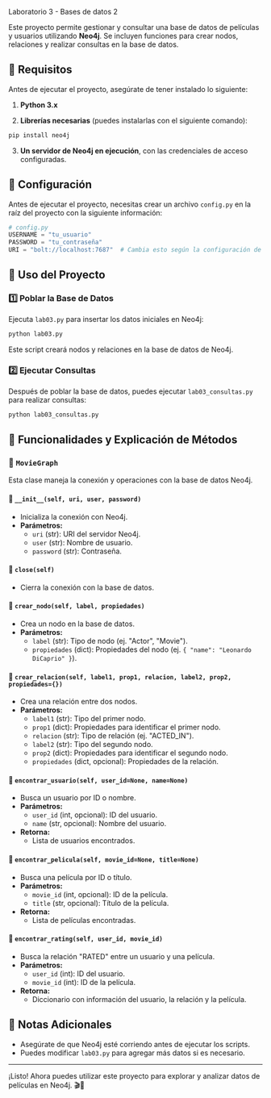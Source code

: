 Laboratorio 3 - Bases de datos 2

Este proyecto permite gestionar y consultar una base de datos de películas y usuarios utilizando **Neo4j**. Se incluyen funciones para crear nodos, relaciones y realizar consultas en la base de datos.

## 📌 Requisitos

Antes de ejecutar el proyecto, asegúrate de tener instalado lo siguiente:

1. **Python 3.x**

2. **Librerías necesarias** (puedes instalarlas con el siguiente comando):

```sh
pip install neo4j
```

3. **Un servidor de Neo4j en ejecución**, con las credenciales de acceso configuradas.

## 📂 Configuración

Antes de ejecutar el proyecto, necesitas crear un archivo `config.py` en la raíz del proyecto con la siguiente información:

```python
# config.py
USERNAME = "tu_usuario"
PASSWORD = "tu_contraseña"
URI = "bolt://localhost:7687"  # Cambia esto según la configuración de tu servidor Neo4j
```

## 🚀 Uso del Proyecto

### 1️⃣ Poblar la Base de Datos

Ejecuta `lab03.py` para insertar los datos iniciales en Neo4j:

```sh
python lab03.py
```

Este script creará nodos y relaciones en la base de datos de Neo4j.

### 2️⃣ Ejecutar Consultas

Después de poblar la base de datos, puedes ejecutar `lab03_consultas.py` para realizar consultas:

```sh
python lab03_consultas.py
```

## 🔧 Funcionalidades y Explicación de Métodos

### 🔹 `MovieGraph`

Esta clase maneja la conexión y operaciones con la base de datos Neo4j.

#### 📌 `__init__(self, uri, user, password)`

- Inicializa la conexión con Neo4j.
- **Parámetros:**
  - `uri` (str): URI del servidor Neo4j.
  - `user` (str): Nombre de usuario.
  - `password` (str): Contraseña.

#### 📌 `close(self)`

- Cierra la conexión con la base de datos.

#### 📌 `crear_nodo(self, label, propiedades)`

- Crea un nodo en la base de datos.
- **Parámetros:**
  - `label` (str): Tipo de nodo (ej. "Actor", "Movie").
  - `propiedades` (dict): Propiedades del nodo (ej. `{ "name": "Leonardo DiCaprio" }`).

#### 📌 `crear_relacion(self, label1, prop1, relacion, label2, prop2, propiedades={})`

- Crea una relación entre dos nodos.
- **Parámetros:**
  - `label1` (str): Tipo del primer nodo.
  - `prop1` (dict): Propiedades para identificar el primer nodo.
  - `relacion` (str): Tipo de relación (ej. "ACTED_IN").
  - `label2` (str): Tipo del segundo nodo.
  - `prop2` (dict): Propiedades para identificar el segundo nodo.
  - `propiedades` (dict, opcional): Propiedades de la relación.

#### 📌 `encontrar_usuario(self, user_id=None, name=None)`

- Busca un usuario por ID o nombre.
- **Parámetros:**
  - `user_id` (int, opcional): ID del usuario.
  - `name` (str, opcional): Nombre del usuario.
- **Retorna:**
  - Lista de usuarios encontrados.

#### 📌 `encontrar_pelicula(self, movie_id=None, title=None)`

- Busca una película por ID o título.
- **Parámetros:**
  - `movie_id` (int, opcional): ID de la película.
  - `title` (str, opcional): Título de la película.
- **Retorna:**
  - Lista de películas encontradas.

#### 📌 `encontrar_rating(self, user_id, movie_id)`

- Busca la relación "RATED" entre un usuario y una película.
- **Parámetros:**
  - `user_id` (int): ID del usuario.
  - `movie_id` (int): ID de la película.
- **Retorna:**
  - Diccionario con información del usuario, la relación y la película.

## 📄 Notas Adicionales

- Asegúrate de que Neo4j esté corriendo antes de ejecutar los scripts.
- Puedes modificar `lab03.py` para agregar más datos si es necesario.

---

¡Listo! Ahora puedes utilizar este proyecto para explorar y analizar datos de películas en Neo4j. 🎬🚀
